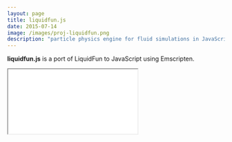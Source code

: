 ```yaml
---
layout: page
title: liquidfun.js
date: 2015-07-14
image: /images/proj-liquidfun.png
description: "particle physics engine for fluid simulations in JavaScript"
---
```


**liquidfun.js** is a port of LiquidFun to JavaScript using Emscripten.

<!--
> LiquidFun is a 2D rigid-body and fluid simulation C++ library for games based upon Box2D. It provides support for procedural animation of physical bodies to make objects move and interact in realistic ways.
> <cite>Google</cite>
-->

<div class="video-wrapper">
    <iframe class="video" src="//doeberl.at/pixi-particles"></iframe>
</div>
